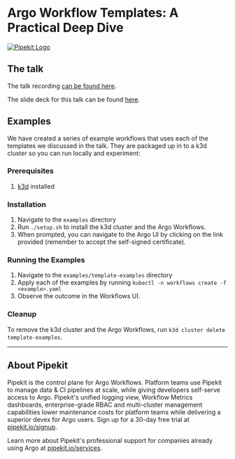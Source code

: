 # Argo Workflow Templates: A Practical Deep Dive

[![Pipekit Logo](https://raw.githubusercontent.com/pipekit/talk-demos/main/assets/images/pipekit-logo.png)](https://pipekit.io?utm_campaign=talk-demos)


## The talk
The talk recording [can be found here](https://youtu.be/0QeYA6_9cOg).

The slide deck for this talk can be found [here](assets/slide-deck.pdf).

## Examples

We have created a series of example workflows that uses each of the templates we discussed in the talk. They are packaged up in to a k3d cluster so you can run locally and experiment:

### Prerequisites

1. [k3d](https://k3d.io/#installation) installed

### Installation

1. Navigate to the `examples` directory
1. Run `./setup.sh` to install the k3d cluster and the Argo Workflows.
1. When prompted, you can navigate to the Argo UI by clicking on the link provided (remember to accept the self-signed certificate).

### Running the Examples

1. Navigate to the `examples/template-examples` directory
1. Apply each of the examples by running `kubectl -n workflows create -f <example>.yaml`
1. Observe the outcome in the Workflows UI.

### Cleanup

To remove the k3d cluster and the Argo Workflows, run `k3d cluster delete template-examples`.

---

## About Pipekit

Pipekit is the control plane for Argo Workflows. Platform teams use Pipekit to manage data & CI pipelines at scale, while giving developers self-serve access to Argo. Pipekit's unified logging view, Workflow Metrics dashboards, enterprise-grade RBAC and multi-cluster management capabilities lower maintenance costs for platform teams while delivering a superior devex for Argo users. Sign up for a 30-day free trial at [pipekit.io/signup](https://pipekit.io/signup?utm_campaign=talk-demos).

Learn more about Pipekit's professional support for companies already using Argo at [pipekit.io/services](https://pipekit.io/services?utm_campaign=talk-demos).
